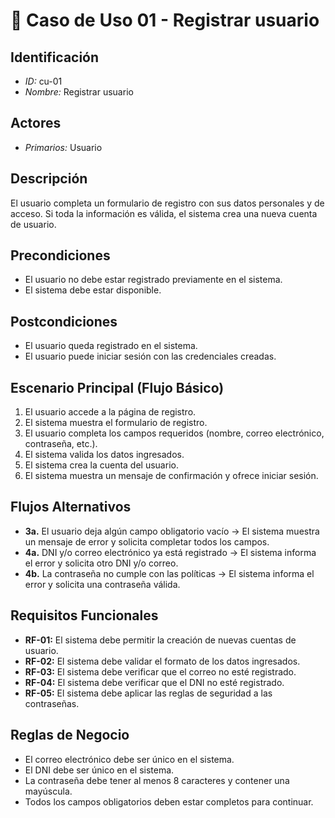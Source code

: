 # 🧾 Caso de Uso 01 - Registrar usuario

## Identificación
- *ID:* cu-01  
- *Nombre:* Registrar usuario

## Actores
- *Primarios:* Usuario

## Descripción
El usuario completa un formulario de registro con sus datos personales y de acceso. Si toda la información es válida, el sistema crea una nueva cuenta de usuario.

## Precondiciones
- El usuario no debe estar registrado previamente en el sistema.
- El sistema debe estar disponible.

## Postcondiciones
- El usuario queda registrado en el sistema.
- El usuario puede iniciar sesión con las credenciales creadas.

## Escenario Principal (Flujo Básico)
1. El usuario accede a la página de registro.
2. El sistema muestra el formulario de registro.
3. El usuario completa los campos requeridos (nombre, correo electrónico, contraseña, etc.).
4. El sistema valida los datos ingresados.
5. El sistema crea la cuenta del usuario.
6. El sistema muestra un mensaje de confirmación y ofrece iniciar sesión.

## Flujos Alternativos
- **3a.** El usuario deja algún campo obligatorio vacío → El sistema muestra un mensaje de error y solicita completar todos los campos.
- **4a.** DNI y/o correo electrónico ya está registrado → El sistema informa el error y solicita otro DNI y/o correo.
- **4b.** La contraseña no cumple con las políticas → El sistema informa el error y solicita una contraseña válida.

## Requisitos Funcionales 
- **RF-01:** El sistema debe permitir la creación de nuevas cuentas de usuario.
- **RF-02:** El sistema debe validar el formato de los datos ingresados.
- **RF-03:** El sistema debe verificar que el correo no esté registrado.
- **RF-04:** El sistema debe verificar que el DNI no esté registrado.
- **RF-05:** El sistema debe aplicar las reglas de seguridad a las contraseñas.

## Reglas de Negocio
- El correo electrónico debe ser único en el sistema.
- El DNI debe ser único en el sistema.
- La contraseña debe tener al menos 8 caracteres y contener una mayúscula.
- Todos los campos obligatorios deben estar completos para continuar.
